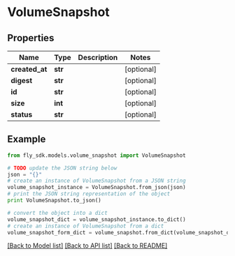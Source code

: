 # VolumeSnapshot


## Properties
Name | Type | Description | Notes
------------ | ------------- | ------------- | -------------
**created_at** | **str** |  | [optional] 
**digest** | **str** |  | [optional] 
**id** | **str** |  | [optional] 
**size** | **int** |  | [optional] 
**status** | **str** |  | [optional] 

## Example

```python
from fly_sdk.models.volume_snapshot import VolumeSnapshot

# TODO update the JSON string below
json = "{}"
# create an instance of VolumeSnapshot from a JSON string
volume_snapshot_instance = VolumeSnapshot.from_json(json)
# print the JSON string representation of the object
print VolumeSnapshot.to_json()

# convert the object into a dict
volume_snapshot_dict = volume_snapshot_instance.to_dict()
# create an instance of VolumeSnapshot from a dict
volume_snapshot_form_dict = volume_snapshot.from_dict(volume_snapshot_dict)
```
[[Back to Model list]](../README.md#documentation-for-models) [[Back to API list]](../README.md#documentation-for-api-endpoints) [[Back to README]](../README.md)


